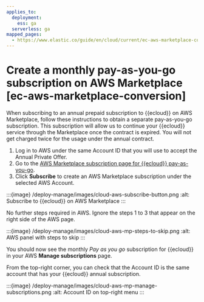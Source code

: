 ```yaml
---
applies_to:
  deployment:
    ess: ga
  serverless: ga
mapped_pages:
  - https://www.elastic.co/guide/en/cloud/current/ec-aws-marketplace-conversion.html
---
```


# Create a monthly pay-as-you-go subscription on AWS Marketplace [ec-aws-marketplace-conversion]

When subscribing to an annual prepaid subscription to {{ecloud}} on AWS Marketplace, follow these instructions to obtain a separate pay-as-you-go subscription. This subscription will allow us to continue your {{ecloud}} service through the Marketplace once the contract is expired. You will not get charged twice for the usage under the annual contract.

1. Log in to AWS under the same Account ID that you will use to accept the Annual Private Offer.
2. Go to the [AWS Marketplace subscription page for {{ecloud}} pay-as-you-go](https://aws.amazon.com/marketplace/saas/ordering?productId=bb253a6c-e775-4634-bdf0-17bd56a69c36&offerId=b2uzdkwqj7177fqhm39o4snxy).
3. Click **Subscribe** to create an AWS Marketplace subscription under the selected AWS Account.

:::{image} /deploy-manage/images/cloud-aws-subscribe-button.png
:alt: Subscribe to {{ecloud}} on AWS Marketplace
:::

No further steps required in AWS. Ignore the steps 1 to 3 that appear on the right side of the AWS page.

:::{image} /deploy-manage/images/cloud-aws-mp-steps-to-skip.png
:alt: AWS panel with steps to skip
:::

You should now see the monthly *Pay as you go* subscription for {{ecloud}} in your AWS **Manage subscriptions** page.

From the top-right corner, you can check that the Account ID is the same account that has your {{ecloud}} annual subscription.

:::{image} /deploy-manage/images/cloud-aws-mp-manage-subscriptions.png
:alt: Account ID on top-right menu
:::
